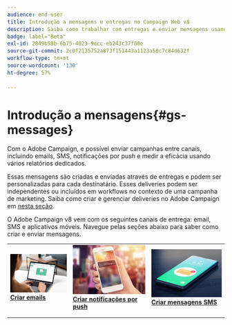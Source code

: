 ```yaml
---
audience: end-user
title: Introdução a mensagens e entregas no Campaign Web v8
description: Saiba como trabalhar com entregas e enviar mensagens usando o Campaign Web
badge: label="Beta"
exl-id: 2849b58b-6b75-4023-9ecc-eb243c37f00e
source-git-commit: 2c0f2135752a873f151443a1123a58c7c84d632f
workflow-type: tm+mt
source-wordcount: '130'
ht-degree: 57%

---
```


# Introdução a mensagens{#gs-messages}

Com o Adobe Campaign, e possível enviar campanhas entre canais, incluindo emails, SMS, notificações por push e medir a eficácia usando vários relatórios dedicados.

Essas mensagens são criadas e enviadas através de entregas e podem ser personalizadas para cada destinatário. Esses deliveries podem ser independentes ou incluídos em workflows no contexto de uma campanha de marketing. Saiba como criar e gerenciar deliveries no Adobe Campaign em [nesta seção](gs-deliveries.md).

O Adobe Campaign v8 vem com os seguintes canais de entrega: email, SMS e aplicativos móveis. Navegue pelas seções abaixo para saber como criar e enviar mensagens.

<table style="table-layout:fixed">
    <tr style="border: 0;">
    <td>
    <a href="../email/create-email.md">
    <img alt="Email" src="assets/do-not-localize/email.jpg">
    </a>
    <div><a href="../email/create-email.md"><strong>Criar emails</strong>
    </div>
    <p>
    </td>
    <td>
    <a href="../push/create-push.md">
      <img alt="Push" src="assets/do-not-localize/push.jpg">
    </a>
    <div>
    <a href="../push/gs-push.md"><strong>Criar notificações por push</strong></a>
    </div>
    <p>
    </td>
    <td>
    <a href="../sms/create-sms.md">
      <img alt="SMS" src="assets/do-not-localize/sms.jpg">
    </a>
    <div>
    <a href="../sms/create-sms.md"><strong>Criar mensagens SMS</strong></a>
    </div>
    <p>
    </td>
    </tr>
    </table>

